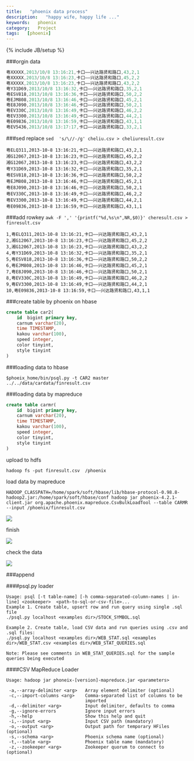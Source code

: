 ```yaml
---
title:   "phoenix data process"
description:   "happy wife, happy life ..."
keywords:   phoenix
category:   Project
tags:   [phoenix] 
---
```



{% include JB/setup %}


###orgin data

```java
粤XXXXX,2013/10/8 13:16:21,卡口——兴达路贤和路口,43,2,1
粤XXXXX,2013/10/8 13:16:23,卡口——兴达路贤和路口,45,2,2
粤XXXXX,2013/10/8 13:16:23,卡口——兴达路贤和路口,43,2,2
粤Y31D69,2013/10/8 13:16:32,卡口——兴达路贤和路口,35,2,1
粤ESV818,2013/10/8 13:16:36,卡口——兴达路贤和路口,50,2,2
粤EJM808,2013/10/8 13:16:46,卡口——兴达路贤和路口,45,2,1
粤E8J090,2013/10/8 13:16:46,卡口——兴达路贤和路口,50,2,1
粤EV330C,2013/10/8 13:16:49,卡口——兴达路贤和路口,46,2,2
粤EV3300,2013/10/8 13:16:49,卡口——兴达路贤和路口,44,2,1
粤E09836,2013/10/8 13:16:59,卡口——兴达路贤和路口,43,1,1
粤EV5436,2013/10/8 13:17:17,卡口——兴达路贤和路口,33,2,1
```


###sed replace
`sed  's/\//-/g' cheliu.csv > cheliuresult.csv`
```
粤ELQ311,2013-10-8 13:16:21,卡口——兴达路贤和路口,43,2,1
湘G12067,2013-10-8 13:16:23,卡口——兴达路贤和路口,45,2,2
湘G12067,2013-10-8 13:16:23,卡口——兴达路贤和路口,43,2,2
粤Y31D69,2013-10-8 13:16:32,卡口——兴达路贤和路口,35,2,1
粤ESV818,2013-10-8 13:16:36,卡口——兴达路贤和路口,50,2,2
粤EJM808,2013-10-8 13:16:46,卡口——兴达路贤和路口,45,2,1
粤E8J090,2013-10-8 13:16:46,卡口——兴达路贤和路口,50,2,1
粤EV330C,2013-10-8 13:16:49,卡口——兴达路贤和路口,46,2,2
粤EV3300,2013-10-8 13:16:49,卡口——兴达路贤和路口,44,2,1
粤E09836,2013-10-8 13:16:59,卡口——兴达路贤和路口,43,1,1
```

###add rowkey
`awk -F ',' '{printf("%d,%s\n",NR,$0)}' cheresult.csv > finresult.csv`

```
1,粤ELQ311,2013-10-8 13:16:21,卡口——兴达路贤和路口,43,2,1
2,湘G12067,2013-10-8 13:16:23,卡口——兴达路贤和路口,45,2,2
3,湘G12067,2013-10-8 13:16:23,卡口——兴达路贤和路口,43,2,2
4,粤Y31D69,2013-10-8 13:16:32,卡口——兴达路贤和路口,35,2,1
5,粤ESV818,2013-10-8 13:16:36,卡口——兴达路贤和路口,50,2,2
6,粤EJM808,2013-10-8 13:16:46,卡口——兴达路贤和路口,45,2,1
7,粤E8J090,2013-10-8 13:16:46,卡口——兴达路贤和路口,50,2,1
8,粤EV330C,2013-10-8 13:16:49,卡口——兴达路贤和路口,46,2,2
9,粤EV3300,2013-10-8 13:16:49,卡口——兴达路贤和路口,44,2,1
10,粤E09836,2013-10-8 13:16:59,卡口——兴达路贤和路口,43,1,1

```
###create table by phoenix on hbase

```sql
create table car2(
    id  bigint primary key,
    carnum varchar(20),
    time TIMESTAMP,
    kakou varchar(100),
    speed integer,
    color tinyint,
    style tinyint
)
```

###loading data to hbase

`$phoeix_home/bin/psql.py -t CAR2 master ../../data/cardata/finresult.csv`

###loading data by mapreduce 

```sql
create table carmr(
    id  bigint primary key,
    carnum varchar(20),
    time TIMESTAMP,
    kakou varchar(100),
    speed integer,
    color tinyint,
    style tinyint
)
```
upload to hdfs
```
hadoop fs -put finresult.csv  /phoenix
```
load data by mapreduce
```
HADOOP_CLASSPATH=/home/spark/soft/hbase/lib/hbase-protocol-0.98.8-hadoop2.jar:/home/spark/soft/hbase/conf hadoop jar phoenix-4.2.1-client.jar org.apache.phoenix.mapreduce.CsvBulkLoadTool --table CARMR --input /phoenix/finresult.csv 
```

![](http://needpp.qiniudn.com/2015/01/06/3149765e-954e-11e4-a385-f23c9156bf7b.png)

finish

![](http://needpp.qiniudn.com/2015/01/06/3235e70a-954e-11e4-a385-f23c9156bf7b.png)

check the data

![](http://needpp.qiniudn.com/2015/01/06/2e9a5194-954e-11e4-a385-f23c9156bf7b.png)

###append

####psql.py loader

```
Usage: psql [-t table-name] [-h comma-separated-column-names | in-line] <zookeeper>  <path-to-sql-or-csv-file>...
Example 1. Create table, upsert row and run query using single .sql file
./psql.py localhost <examples dir>/STOCK_SYMBOL.sql

Example 2. Create table, load CSV data and run queries using .csv and .sql files:
./psql.py localhost <examples dir>/WEB_STAT.sql <examples dir>/WEB_STAT.csv <examples dir>/WEB_STAT_QUERIES.sql

Note: Please see comments in WEB_STAT_QUERIES.sql for the sample queries being executed
```



####CSV MapReduce Loader
```
Usage: hadoop jar phoneix-[version]-mapreduce.jar <parameters>

 -a,--array-delimiter <arg>   Array element delimiter (optional)
 -c,--import-columns <arg>    Comma-separated list of columns to be
                              imported
 -d,--delimiter <arg>         Input delimiter, defaults to comma
 -g,--ignore-errors           Ignore input errors
 -h,--help                    Show this help and quit
 -i,--input <arg>             Input CSV path (mandatory)
 -o,--output <arg>            Output path for temporary HFiles (optional)
 -s,--schema <arg>            Phoenix schema name (optional)
 -t,--table <arg>             Phoenix table name (mandatory)
 -z,--zookeeper <arg>         Zookeeper quorum to connect to (optional)
```
